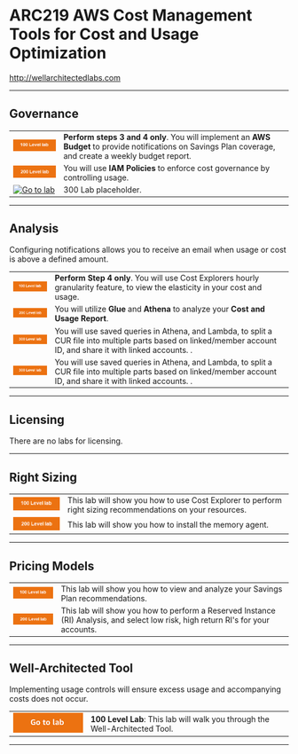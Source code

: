 # ARC219 AWS Cost Management Tools for Cost and Usage Optimization
http://wellarchitectedlabs.com 

---

## Governance

| | |
|---|---|
| [![Go to lab](../common/images/100lab.png)](./Cost_Fundamentals/100_2_Cost_and_Usage_Governance/Lab_Guide.md#budget_spcoverage) | **Perform steps 3 and 4 only**. You will implement an **AWS Budget** to provide notifications on Savings Plan coverage, and create a weekly budget report. |
| [![Go to lab](../common/images/200lab.png)](./Cost_Fundamentals/200_2_Cost_and_Usage_Governance/README.md) | You will use **IAM Policies** to enforce cost governance by controlling usage. |
| [![Go to lab](../common/images/?300lab.png)](./Cost_Governance/dir/README.md) | 300 Lab placeholder. |


---

## Analysis
Configuring notifications allows you to receive an email when usage or cost is above a defined amount.

| | |
|---|---|
| [![Go to lab](../common/images/100lab.png)](./Cost_Fundamentals/100_5_Cost_Visualization/Lab_Guide.md#Elasticity) | **Perform Step 4 only**. You will use Cost Explorers hourly granularity feature, to view the elasticity in your cost and usage. |
| [![Go to lab](../common/images/200lab.png)](./Cost_Fundamentals/200_4_Cost_and_Usage_Analysis/README.md) | You will utilize **Glue** and **Athena** to analyze your **Cost and Usage Report**. |
| [![Go to lab](../common/images/300lab.png)](./Cost_and_Usage_Analysis/300_Splitting_Sharing_CUR_Access/README.md) | You will use saved queries in Athena, and Lambda, to split a CUR file into multiple parts based on linked/member account ID, and share it with linked accounts. . |
| [![Go to lab](../common/images/300lab.png)](./Expenditure_Awareness/300_Automated_CUR_Query_and_Email_Delivery/README.md) | You will use saved queries in Athena, and Lambda, to split a CUR file into multiple parts based on linked/member account ID, and share it with linked accounts. . |

---

## Licensing

There are no labs for licensing.

---

## Right Sizing

| | |
| --- | --- |
| [![Go to lab](../common/images/100lab.png)](./Cost_Effective_Resources/100_AWS_Resource_Optimization/README.md) | This lab will show you how to use Cost Explorer to perform right sizing recommendations on your resources. |
| [![Go to lab](../common/images/200lab.png)](./Cost_Effective_Resources/200_AWS_Resource_Optimization/README.md) | This lab will show you how to install the memory agent. |



---

## Pricing Models

| | |
|---|---|
| [![Go to lab](../common/images/100lab.png)](./Cost_Fundamentals/100_3_Pricing_Models/README.md) | This lab will show you how to view and analyze your Savings Plan recommendations. | 
| [![Go to lab](../common/images/200lab.png)](./Cost_Fundamentals/200_3_Pricing_Models/README.md) | This lab will show you how to perform a Reserved Instance (RI) Analysis, and select low risk, high return RI's for your accounts. |

---

## Well-Architected Tool
Implementing usage controls will ensure excess usage and accompanying costs does not occur.

| | | 
|---|---|
| [![Go to lab](../common/images/gotolab.png)](../Well-ArchitectedTool/100_Walkthrough_of_the_Well-Architected_Tool/README.md) |  **100 Level Lab**: This lab will walk you through the Well-Architected Tool. 


---


